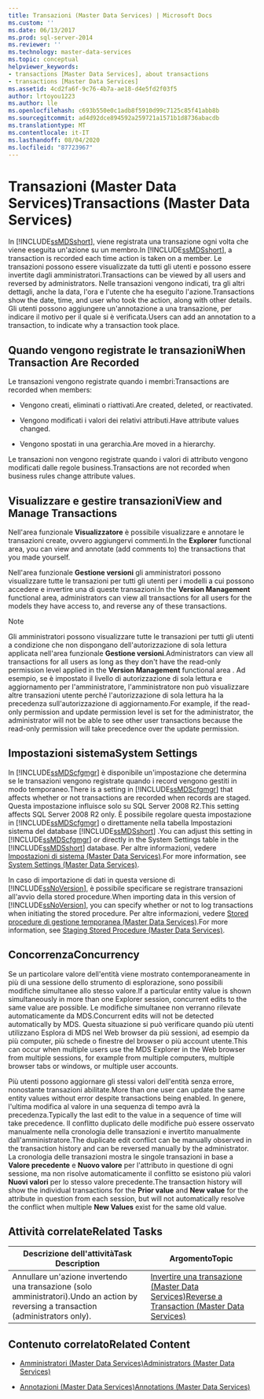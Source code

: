 ```yaml
---
title: Transazioni (Master Data Services) | Microsoft Docs
ms.custom: ''
ms.date: 06/13/2017
ms.prod: sql-server-2014
ms.reviewer: ''
ms.technology: master-data-services
ms.topic: conceptual
helpviewer_keywords:
- transactions [Master Data Services], about transactions
- transactions [Master Data Services]
ms.assetid: 4cd2fa6f-9c76-4b7a-ae18-d4e5fd2f03f5
author: lrtoyou1223
ms.author: lle
ms.openlocfilehash: c693b550e0c1adb8f5910d99c7125c85f41abb8b
ms.sourcegitcommit: ad4d92dce894592a259721a1571b1d8736abacdb
ms.translationtype: MT
ms.contentlocale: it-IT
ms.lasthandoff: 08/04/2020
ms.locfileid: "87723967"
---
```

# <a name="transactions-master-data-services"></a><span data-ttu-id="41e3c-102">Transazioni (Master Data Services)</span><span class="sxs-lookup"><span data-stu-id="41e3c-102">Transactions (Master Data Services)</span></span>
  <span data-ttu-id="41e3c-103">In [!INCLUDE[ssMDSshort](../includes/ssmdsshort-md.md)], viene registrata una transazione ogni volta che viene eseguita un'azione su un membro.</span><span class="sxs-lookup"><span data-stu-id="41e3c-103">In [!INCLUDE[ssMDSshort](../includes/ssmdsshort-md.md)], a transaction is recorded each time action is taken on a member.</span></span> <span data-ttu-id="41e3c-104">Le transazioni possono essere visualizzate da tutti gli utenti e possono essere invertite dagli amministratori.</span><span class="sxs-lookup"><span data-stu-id="41e3c-104">Transactions can be viewed by all users and reversed by administrators.</span></span> <span data-ttu-id="41e3c-105">Nelle transazioni vengono indicati, tra gli altri dettagli, anche la data, l'ora e l'utente che ha eseguito l'azione.</span><span class="sxs-lookup"><span data-stu-id="41e3c-105">Transactions show the date, time, and user who took the action, along with other details.</span></span> <span data-ttu-id="41e3c-106">Gli utenti possono aggiungere un'annotazione a una transazione, per indicare il motivo per il quale si è verificata.</span><span class="sxs-lookup"><span data-stu-id="41e3c-106">Users can add an annotation to a transaction, to indicate why a transaction took place.</span></span>  
  
## <a name="when-transaction-are-recorded"></a><span data-ttu-id="41e3c-107">Quando vengono registrate le transazioni</span><span class="sxs-lookup"><span data-stu-id="41e3c-107">When Transaction Are Recorded</span></span>  
 <span data-ttu-id="41e3c-108">Le transazioni vengono registrate quando i membri:</span><span class="sxs-lookup"><span data-stu-id="41e3c-108">Transactions are recorded when members:</span></span>  
  
-   <span data-ttu-id="41e3c-109">Vengono creati, eliminati o riattivati.</span><span class="sxs-lookup"><span data-stu-id="41e3c-109">Are created, deleted, or reactivated.</span></span>  
  
-   <span data-ttu-id="41e3c-110">Vengono modificati i valori dei relativi attributi.</span><span class="sxs-lookup"><span data-stu-id="41e3c-110">Have attribute values changed.</span></span>  
  
-   <span data-ttu-id="41e3c-111">Vengono spostati in una gerarchia.</span><span class="sxs-lookup"><span data-stu-id="41e3c-111">Are moved in a hierarchy.</span></span>  
  
 <span data-ttu-id="41e3c-112">Le transazioni non vengono registrate quando i valori di attributo vengono modificati dalle regole business.</span><span class="sxs-lookup"><span data-stu-id="41e3c-112">Transactions are not recorded when business rules change attribute values.</span></span>  
  
## <a name="view-and-manage-transactions"></a><span data-ttu-id="41e3c-113">Visualizzare e gestire transazioni</span><span class="sxs-lookup"><span data-stu-id="41e3c-113">View and Manage Transactions</span></span>  
 <span data-ttu-id="41e3c-114">Nell'area funzionale **Visualizzatore** è possibile visualizzare e annotare le transazioni create, ovvero aggiungervi commenti.</span><span class="sxs-lookup"><span data-stu-id="41e3c-114">In the **Explorer** functional area, you can view and annotate (add comments to) the transactions that you made yourself.</span></span>  
  
 <span data-ttu-id="41e3c-115">Nell'area funzionale **Gestione versioni** gli amministratori possono visualizzare tutte le transazioni per tutti gli utenti per i modelli a cui possono accedere e invertire una di queste transazioni.</span><span class="sxs-lookup"><span data-stu-id="41e3c-115">In the **Version Management** functional area, administrators can view all transactions for all users for the models they have access to, and reverse any of these transactions.</span></span>  
  
> [!NOTE]  
>  <span data-ttu-id="41e3c-116">Gli amministratori possono visualizzare tutte le transazioni per tutti gli utenti a condizione che non dispongano dell'autorizzazione di sola lettura applicata nell'area funzionale **Gestione versioni**.</span><span class="sxs-lookup"><span data-stu-id="41e3c-116">Administrators can view all transactions for all users as long as they don't have the read-only permission level applied in the **Version Management** functional area .</span></span> <span data-ttu-id="41e3c-117">Ad esempio, se è impostato il livello di autorizzazione di sola lettura e aggiornamento per l'amministratore, l'amministratore non può visualizzare altre transazioni utente perché l'autorizzazione di sola lettura ha la precedenza sull'autorizzazione di aggiornamento.</span><span class="sxs-lookup"><span data-stu-id="41e3c-117">For example, if the read-only permission and update permission level is set for the administrator, the administrator will not be able to see other user transactions because the read-only permission will take precedence over the update permission.</span></span>

## <a name="system-settings"></a><span data-ttu-id="41e3c-118">Impostazioni sistema</span><span class="sxs-lookup"><span data-stu-id="41e3c-118">System Settings</span></span>  
 <span data-ttu-id="41e3c-119">In [!INCLUDE[ssMDScfgmgr](../includes/ssmdscfgmgr-md.md)] è disponibile un'impostazione che determina se le transazioni vengono registrate quando i record vengono gestiti in modo temporaneo.</span><span class="sxs-lookup"><span data-stu-id="41e3c-119">There is a setting in [!INCLUDE[ssMDScfgmgr](../includes/ssmdscfgmgr-md.md)] that affects whether or not transactions are recorded when records are staged.</span></span> <span data-ttu-id="41e3c-120">Questa impostazione influisce solo su SQL Server 2008 R2.</span><span class="sxs-lookup"><span data-stu-id="41e3c-120">This setting affects SQL Server 2008 R2 only.</span></span> <span data-ttu-id="41e3c-121">È possibile regolare questa impostazione in [!INCLUDE[ssMDScfgmgr](../includes/ssmdscfgmgr-md.md)] o direttamente nella tabella Impostazioni sistema del database [!INCLUDE[ssMDSshort](../includes/ssmdsshort-md.md)] .</span><span class="sxs-lookup"><span data-stu-id="41e3c-121">You can adjust this setting in [!INCLUDE[ssMDScfgmgr](../includes/ssmdscfgmgr-md.md)] or directly in the System Settings table in the [!INCLUDE[ssMDSshort](../includes/ssmdsshort-md.md)] database.</span></span> <span data-ttu-id="41e3c-122">Per altre informazioni, vedere [Impostazioni di sistema &#40;Master Data Services&#41;](system-settings-master-data-services.md).</span><span class="sxs-lookup"><span data-stu-id="41e3c-122">For more information, see [System Settings &#40;Master Data Services&#41;](system-settings-master-data-services.md).</span></span>  
  
 <span data-ttu-id="41e3c-123">In caso di importazione di dati in questa versione di [!INCLUDE[ssNoVersion](../includes/ssnoversion-md.md)], è possibile specificare se registrare transazioni all'avvio della stored procedure.</span><span class="sxs-lookup"><span data-stu-id="41e3c-123">When importing data in this version of [!INCLUDE[ssNoVersion](../includes/ssnoversion-md.md)], you can specify whether or not to log transactions when initiating the stored procedure.</span></span> <span data-ttu-id="41e3c-124">Per altre informazioni, vedere [Stored procedure di gestione temporanea &#40;Master Data Services&#41;](../../2014/master-data-services/staging-stored-procedure-master-data-services.md).</span><span class="sxs-lookup"><span data-stu-id="41e3c-124">For more information, see [Staging Stored Procedure &#40;Master Data Services&#41;](../../2014/master-data-services/staging-stored-procedure-master-data-services.md).</span></span>  
  
## <a name="concurrency"></a><span data-ttu-id="41e3c-125">Concorrenza</span><span class="sxs-lookup"><span data-stu-id="41e3c-125">Concurrency</span></span>  
 <span data-ttu-id="41e3c-126">Se un particolare valore dell'entità viene mostrato contemporaneamente in più di una sessione dello strumento di esplorazione, sono possibili modifiche simultanee allo stesso valore.</span><span class="sxs-lookup"><span data-stu-id="41e3c-126">If a particular entity value is shown simultaneously in more than one Explorer session, concurrent edits to the same value are possible.</span></span> <span data-ttu-id="41e3c-127">Le modifiche simultanee non verranno rilevate automaticamente da MDS.</span><span class="sxs-lookup"><span data-stu-id="41e3c-127">Concurrent edits will not be detected automatically by MDS.</span></span> <span data-ttu-id="41e3c-128">Questa situazione si può verificare quando più utenti utilizzano Esplora di MDS nel Web browser da più sessioni, ad esempio da più computer, più schede o finestre del browser o più account utente.</span><span class="sxs-lookup"><span data-stu-id="41e3c-128">This can occur when multiple users use the MDS Explorer in the Web browser from multiple sessions, for example from multiple computers, multiple browser tabs or windows, or multiple user accounts.</span></span>  
  
 <span data-ttu-id="41e3c-129">Più utenti possono aggiornare gli stessi valori dell'entità senza errore, nonostante transazioni abilitate.</span><span class="sxs-lookup"><span data-stu-id="41e3c-129">More than one user can update the same entity values without error despite transactions being enabled.</span></span> <span data-ttu-id="41e3c-130">In genere, l'ultima modifica al valore in una sequenza di tempo avrà la precedenza.</span><span class="sxs-lookup"><span data-stu-id="41e3c-130">Typically the last edit to the value in a sequence of time will take precedence.</span></span> <span data-ttu-id="41e3c-131">Il conflitto duplicato delle modifiche può essere osservato manualmente nella cronologia delle transazioni e invertito manualmente dall'amministratore.</span><span class="sxs-lookup"><span data-stu-id="41e3c-131">The duplicate edit conflict can be manually observed in the transaction history and can be reversed manually by the administrator.</span></span> <span data-ttu-id="41e3c-132">La cronologia delle transazioni mostra le singole transazioni in base a **Valore precedente** e **Nuovo valore** per l'attributo in questione di ogni sessione, ma non risolve automaticamente il conflitto se esistono più valori **Nuovi valori** per lo stesso valore precedente.</span><span class="sxs-lookup"><span data-stu-id="41e3c-132">The transaction history will show the individual transactions for the **Prior value** and **New value** for the attribute in question from each session, but will not automatically resolve the conflict when multiple **New Values** exist for the same old value.</span></span>  
  
## <a name="related-tasks"></a><span data-ttu-id="41e3c-133">Attività correlate</span><span class="sxs-lookup"><span data-stu-id="41e3c-133">Related Tasks</span></span>  
  
|<span data-ttu-id="41e3c-134">Descrizione dell'attività</span><span class="sxs-lookup"><span data-stu-id="41e3c-134">Task Description</span></span>|<span data-ttu-id="41e3c-135">Argomento</span><span class="sxs-lookup"><span data-stu-id="41e3c-135">Topic</span></span>|  
|----------------------|-----------|  
|<span data-ttu-id="41e3c-136">Annullare un'azione invertendo una transazione (solo amministratori).</span><span class="sxs-lookup"><span data-stu-id="41e3c-136">Undo an action by reversing a transaction (administrators only).</span></span>|[<span data-ttu-id="41e3c-137">Invertire una transazione &#40;Master Data Services&#41;</span><span class="sxs-lookup"><span data-stu-id="41e3c-137">Reverse a Transaction &#40;Master Data Services&#41;</span></span>](../../2014/master-data-services/reverse-a-transaction-master-data-services.md)|  
  
## <a name="related-content"></a><span data-ttu-id="41e3c-138">Contenuto correlato</span><span class="sxs-lookup"><span data-stu-id="41e3c-138">Related Content</span></span>  
  
-   [<span data-ttu-id="41e3c-139">Amministratori &#40;Master Data Services&#41;</span><span class="sxs-lookup"><span data-stu-id="41e3c-139">Administrators &#40;Master Data Services&#41;</span></span>](../../2014/master-data-services/administrators-master-data-services.md)  
  
-   [<span data-ttu-id="41e3c-140">Annotazioni &#40;Master Data Services&#41;</span><span class="sxs-lookup"><span data-stu-id="41e3c-140">Annotations &#40;Master Data Services&#41;</span></span>](../../2014/master-data-services/annotations-master-data-services.md)  
  
  

